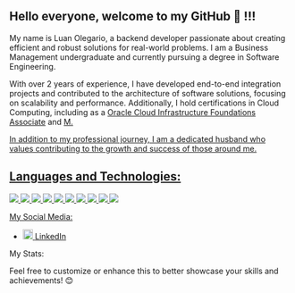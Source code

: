 ## Hello everyone, welcome to my GitHub 👋 !!!
My name is Luan Olegario, a backend developer passionate about creating efficient and robust solutions for real-world problems. I am a Business Management undergraduate and currently pursuing a degree in Software Engineering.

With over 2 years of experience, I have developed end-to-end integration projects and contributed to the architecture of software solutions, focusing on scalability and performance. Additionally, 
I hold certifications in Cloud Computing, including as a <a href="https://catalog-education.oracle.com/ords/certview/sharebadge?id=9DB4991AF281268B26FDEC66FCE2101919A4E069AE5A1243B078556845B8E3A8" target="_blank" title="Oracle Cloud Infrastructure Foundations Associate">Oracle Cloud Infrastructure Foundations Associate</a> and <a href="https://www.credly.com/badges/e8e38683-0967-4fe6-be18-18ea0b7682e0/linked_in_profile" target="_blank" title=" Microsoft Azure Fundamentals professional"> M.

In addition to my professional journey, I am a dedicated husband who values contributing to the growth and success of those around me.

## Languages and Technologies:
<img src="https://img.shields.io/badge/Java-007396?style=for-the-badge&logo=java&logoColor=white"/>
<img src="https://img.shields.io/badge/Spring-6DB33F?style=for-the-badge&logo=spring&logoColor=white"/>
<img src="https://img.shields.io/badge/PostgreSQL-336791?style=for-the-badge&logo=postgresql&logoColor=white"/>
<img src="https://img.shields.io/badge/MySQL-4479A1?style=for-the-badge&logo=mysql&logoColor=white"/>
<img src="https://img.shields.io/badge/Docker-2496ED?style=for-the-badge&logo=docker&logoColor=white"/>
<img src="https://img.shields.io/badge/Linux-FCC624?style=for-the-badge&logo=linux&logoColor=black"/>
<img src="https://img.shields.io/badge/AWS-232F3E?style=for-the-badge&logo=amazon-aws&logoColor=white"/>
<img src="https://img.shields.io/badge/Microsoft%20Azure-0078D4?style=for-the-badge&logo=microsoft-azure&logoColor=white"/>
<img src="https://img.shields.io/badge/Git-F05032?style=for-the-badge&logo=git&logoColor=white"/>
<img src="https://img.shields.io/badge/IntelliJ%20IDEA-000000?style=for-the-badge&logo=intellij-idea&logoColor=white"/>

My Social Media:
<ul> <li> <img src="https://user-images.githubusercontent.com/30157522/87161827-6cd77380-c29b-11ea-902a-725eeed60745.png" width="18" alt="Linkedin"> <a href="https://www.linkedin.com/in/luan-olegario" target="_blank" title="My LinkedIn">LinkedIn</a> </li> </ul>
My Stats:

Feel free to customize or enhance this to better showcase your skills and achievements! 😊
